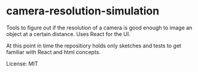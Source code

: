 # camera-resolution-simulation
Tools to figure out if the resolution of a camera is good enough to image an object at a certain distance. Uses React for the UI. 

At this point in time the repositiory holds only sketches and tests to get familiar with React and html concepts.

License: MIT
